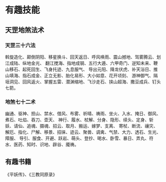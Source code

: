# 有趣技能

## 天罡地煞法术

### 天罡三十六法

斡旋造化、颠倒阴阳、移星换斗、回天返日、呼风唤雨、震山撼地、驾雾腾云、划江成陆、纵地金光、
翻江搅海、指地成钢、五行大遁、六甲奇门、逆知未来、鞭山移石、起死回生、飞身托迹、九息服气、
导出元阳、降龙伏虎、补天浴日、推山填海、指石成金、正立无影、胎化易形、大小如意、花开顷刻、
游神御气、隔垣洞见、回风返火、掌握五雷、潜渊缩地、飞沙走石、挟山超海、撒豆成兵、钉头七箭。

### 地煞七十二术

幽通、驱神、担山、禁水、借风、布雾、祈晴、祷雨、坐火、入水、掩日、御风、煮石、吐焰、吞刀、壶天、
神行、履水、杖解、分身、隐形、续头、定身、斩妖、请仙、追魂、摄魂、招云、取月、搬运、嫁梦、支离、
寄杖、断流、禳灾、解厄、指化、尸解、移景、招徕、迹云、聚兽、调禽、气禁、大力、透石、生光、障服、
导引、服食、开避、跃岩、萌头、登抄、喝水、卧雪、暴日、弄丸、符水、医药、知时、识地、辟谷、魇祷。

## 有趣书籍

《平妖传》、《三教同原录》

